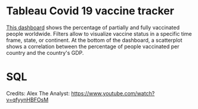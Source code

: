 # Tableau Covid 19 vaccine tracker

[This dashboard](https://public.tableau.com/app/profile/darko.monzio.compagnoni/viz/GlobalVaccineTracker_16769129966350/GlobalVaccineTracker) shows the percentage of partially and fully vaccinated people worldwide. Filters allow to visualize vaccine status in a specific time frame, state, or continent. At the bottom of the dashboard, a scatterplot shows a correlation between the percentage of people vaccinated per country and the country's GDP.


# SQL 
Credits: Alex The Analyst: https://www.youtube.com/watch?v=qfyynHBFOsM
